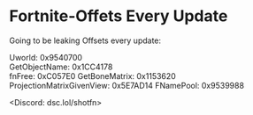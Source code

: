 # Fortnite-Offets Every Update
Going to be leaking Offsets every update:

Uworld: 0x9540700  
GetObjectName: 0x1CC4178  
fnFree: 0xC057E0
GetBoneMatrix: 0x1153620                                                                                                                                                                   
ProjectionMatrixGivenView: 0x5E7AD14
FNamePool: 0x9539988

<Discord: dsc.lol/shotfn>


